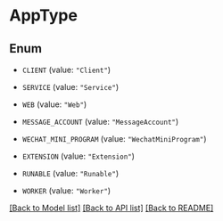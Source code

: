 # AppType

## Enum


* `CLIENT` (value: `"Client"`)

* `SERVICE` (value: `"Service"`)

* `WEB` (value: `"Web"`)

* `MESSAGE_ACCOUNT` (value: `"MessageAccount"`)

* `WECHAT_MINI_PROGRAM` (value: `"WechatMiniProgram"`)

* `EXTENSION` (value: `"Extension"`)

* `RUNABLE` (value: `"Runable"`)

* `WORKER` (value: `"Worker"`)


[[Back to Model list]](../README.md#documentation-for-models) [[Back to API list]](../README.md#documentation-for-api-endpoints) [[Back to README]](../README.md)



